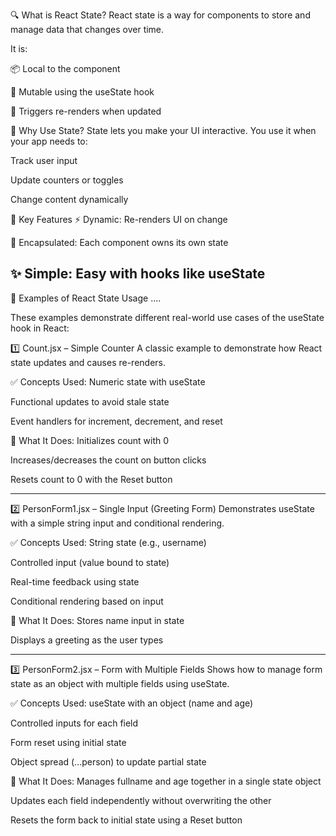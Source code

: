 🔍 What is React State?
React state is a way for components to store and manage data that changes over time.

It is:

📦 Local to the component

🔁 Mutable using the useState hook

🔄 Triggers re-renders when updated

🧠 Why Use State?
State lets you make your UI interactive. You use it when your app needs to:

Track user input

Update counters or toggles

Change content dynamically

🧩 Key Features
⚡ Dynamic: Re-renders UI on change

🧱 Encapsulated: Each component owns its own state

✨ Simple: Easy with hooks like useState
---

📌 Examples of React State Usage ....

These examples demonstrate different real-world use cases of the useState hook in React:

1️⃣ Count.jsx – Simple Counter
A classic example to demonstrate how React state updates and causes re-renders.

✅ Concepts Used:
Numeric state with useState

Functional updates to avoid stale state

Event handlers for increment, decrement, and reset

🧠 What It Does:
Initializes count with 0

Increases/decreases the count on button clicks

Resets count to 0 with the Reset button

----

2️⃣ PersonForm1.jsx – Single Input (Greeting Form)
Demonstrates useState with a simple string input and conditional rendering.

✅ Concepts Used:
String state (e.g., username)

Controlled input (value bound to state)

Real-time feedback using state

Conditional rendering based on input

🧠 What It Does:
Stores name input in state

Displays a greeting as the user types

----
3️⃣ PersonForm2.jsx – Form with Multiple Fields
Shows how to manage form state as an object with multiple fields using useState.

✅ Concepts Used:
useState with an object (name and age)

Controlled inputs for each field

Form reset using initial state

Object spread (...person) to update partial state

🧠 What It Does:
Manages fullname and age together in a single state object

Updates each field independently without overwriting the other

Resets the form back to initial state using a Reset button